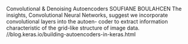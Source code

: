 Convolutional & Denoising Autoencoders
SOUFIANE BOULAHCEN
The insights, Convolutional Neural Networks, suggest we incorporate convolutional layers into the autoen-
coder to extract information characteristic of the grid-like structure of image data.
//blog.keras.io/building-autoencoders-in-keras.html
